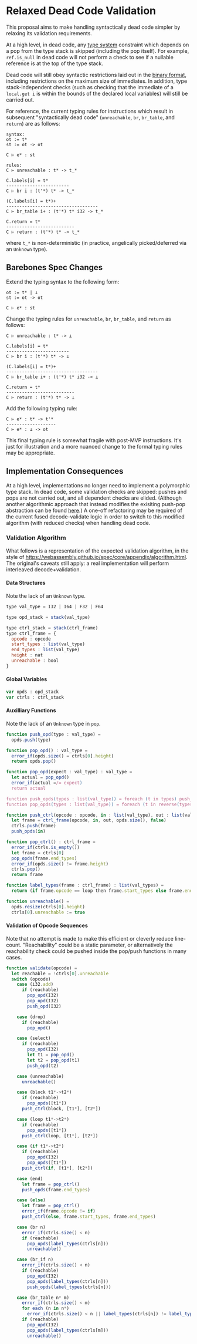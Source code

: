 # Relaxed Dead Code Validation

This proposal aims to make handling syntactically dead code simpler by relaxing its validation requirements.

At a high level, in dead code, any [type system](https://webassembly.github.io/spec/core/valid/instructions.html#instructions) constraint which depends on a pop from the type stack is skipped (including the pop itself). For example, `ref.is_null` in dead code will not perform a check to see if a nullable reference is at the top of the type stack.

Dead code will still obey syntactic restrictions laid out in the [binary format](https://webassembly.github.io/spec/core/binary/instructions.html), including restrictions on the maximum size of immediates. In addition, type stack-independent checks (such as checking that the immediate of a `local.get i` is within the bounds of the declared local variables) will still be carried out.

For reference, the current typing rules for instructions which result in subsequent "syntactically dead code" (`unreachable`, `br`, `br_table`, and `return`) are as follows:
```
syntax:
ot := t*
st := ot -> ot

C ⊢ e* : st

rules:
C ⊢ unreachable : t* -> t_*

C.labels[i] = t*
------------------------
C ⊢ br i : (t'*) t* -> t_*

(C.labels[i] = t*)+
-----------------------------------
C ⊢ br_table i+ : (t'*) t* i32 -> t_*

C.return = t*
--------------------------
C ⊢ return : (t'*) t* -> t_*
```
where `t_*` is non-deterministic (in practice, angelically picked/deferred via an `Unknown` type).

## Barebones Spec Changes

Extend the typing syntax to the following form:
```
ot := t* | ⊥
st := ot -> ot

C ⊢ e* : st
```

Change the typing rules for `unreachable`, `br`, `br_table`, and `return` as follows:
```
C ⊢ unreachable : t* -> ⊥

C.labels[i] = t*
------------------------
C ⊢ br i : (t'*) t* -> ⊥

(C.labels[i] = t*)+
-----------------------------------
C ⊢ br_table i+ : (t'*) t* i32 -> ⊥

C.return = t*
--------------------------
C ⊢ return : (t'*) t* -> ⊥
```

Add the following typing rule:
```
C ⊢ e* : t* -> t'*
-------------------
C ⊢ e* : ⊥ -> ot
```

This final typing rule is somewhat fragile with post-MVP instructions. It's just for illustration and a more nuanced change to the formal typing rules may be appropriate.

## Implementation Consequences

At a high level, implementations no longer need to implement a polymorphic type stack.
In dead code, some validation checks are skipped: pushes and pops are not carried out, and all dependent checks are elided.
(Although another algorithmic approach that instead modifies the exisiting push-pop abstraction can be found [here](Push-Pop.md).)
A one-off refactoring may be required of the current fused decode-validate logic in order to switch to this modified algorithm (with reduced checks) when handling dead code.

### Validation Algorithm

What follows is a representation of the expected validation algorithm, in the style of https://webassembly.github.io/spec/core/appendix/algorithm.html. The original's caveats still apply: a real implementation will perform interleaved decode+validation.

#### Data Structures
Note the lack of an `Unknown` type.
```javascript
type val_type = I32 | I64 | F32 | F64

type opd_stack = stack(val_type)

type ctrl_stack = stack(ctrl_frame)
type ctrl_frame = {
  opcode : opcode
  start_types : list(val_type)
  end_types : list(val_type)
  height : nat
  unreachable : bool
}
```

#### Global Variables
```javascript
var opds : opd_stack
var ctrls : ctrl_stack
```

#### Auxilliary Functions
Note the lack of an `Unknown` type in `pop`.
```javascript
function push_opd(type : val_type) =
  opds.push(type)

function pop_opd() : val_type =
  error_if(opds.size() = ctrls[0].height)
  return opds.pop()

function pop_opd(expect : val_type) : val_type =
  let actual = pop_opd()
  error_if(actual =/= expect)
  return actual

function push_opds(types : list(val_type)) = foreach (t in types) push_opd(t)
function pop_opds(types : list(val_type)) = foreach (t in reverse(types)) pop_opd(t)
```

```javascript
function push_ctrl(opcode : opcode, in : list(val_type), out : list(val_type)) =
  let frame = ctrl_frame(opcode, in, out, opds.size(), false)
  ctrls.push(frame)
  push_opds(in)

function pop_ctrl() : ctrl_frame =
  error_if(ctrls.is_empty())
  let frame = ctrls[0]
  pop_opds(frame.end_types)
  error_if(opds.size() != frame.height)
  ctrls.pop()
  return frame

function label_types(frame : ctrl_frame) : list(val_types) =
  return (if frame.opcode == loop then frame.start_types else frame.end_types)

function unreachable() =
  opds.resize(ctrls[0].height)
  ctrls[0].unreachable := true
```

#### Validation of Opcode Sequences

Note that no attempt is made to make this efficient or cleverly reduce line-count. "Reachability" could be a static parameter, or alternatively the reachability check could be pushed inside the pop/push functions in many cases.

```javascript
function validate(opcode) =
  let reachable = !ctrls[0].unreachable
  switch (opcode)
    case (i32.add)
      if (reachable)
        pop_opd(I32)
        pop_opd(I32)
        push_opd(I32)

    case (drop)
      if (reachable)
        pop_opd()

    case (select)
      if (reachable)
        pop_opd(I32)
        let t1 = pop_opd()
        let t2 = pop_opd(t1)
        push_opd(t2)

    case (unreachable)
      unreachable()

    case (block t1*->t2*)
      if (reachable)
        pop_opds([t1*])
      push_ctrl(block, [t1*], [t2*])

    case (loop t1*->t2*)
      if (reachable)
        pop_opds([t1*])
      push_ctrl(loop, [t1*], [t2*])

    case (if t1*->t2*)
      if (reachable)
        pop_opd(I32)
        pop_opds([t1*])
      push_ctrl(if, [t1*], [t2*])

    case (end)
      let frame = pop_ctrl()
      push_opds(frame.end_types)

    case (else)
      let frame = pop_ctrl()
      error_if(frame.opcode != if)
      push_ctrl(else, frame.start_types, frame.end_types)

    case (br n)
      error_if(ctrls.size() < n)
      if (reachable)
        pop_opds(label_types(ctrls[n]))
        unreachable()

    case (br_if n)
      error_if(ctrls.size() < n)
      if (reachable)
        pop_opd(I32)
        pop_opds(label_types(ctrls[n]))
        push_opds(label_types(ctrls[n]))

    case (br_table n* m)
      error_if(ctrls.size() < m)
      for each (n in n*)
        error_if(ctrls.size() < n || label_types(ctrls[n]) != label_types(ctrls[m]))
      if (reachable)
        pop_opd(I32)
        pop_opds(label_types(ctrls[m]))
        unreachable()
```

